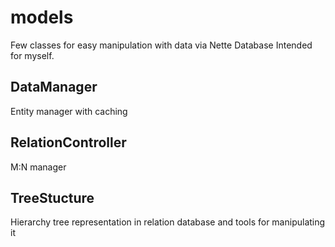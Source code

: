 # models
Few classes for easy manipulation with data via Nette Database
Intended for myself.

## DataManager
Entity manager with caching

## RelationController
M:N manager

## TreeStucture
Hierarchy tree representation in relation database and tools for manipulating it
